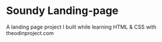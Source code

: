 # Soundy Landing-page

A landing page project I built while learning HTML &amp; CSS with theodinproject.com
